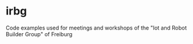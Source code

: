 # irbg
Code examples used for meetings and workshops of the "Iot and Robot Builder Group" of Freiburg

